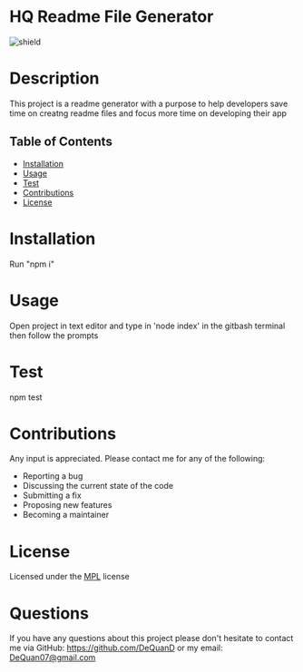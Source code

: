 #  HQ Readme File Generator 
  ![shield](https://img.shields.io/badge/License-MPL_2.0-success)
  # Description
  This project is a readme generator with a purpose to help developers save time on creatng readme files and focus more time on developing their app

  ## Table of Contents
 * [Installation](#installation)
 * [Usage](#usage)
 * [Test](#test)
 * [Contributions](#contributions)
 * [License](#license)

  # Installation
  Run "npm i"

  # Usage
   Open project in text editor and type in 'node index' in the gitbash terminal then follow the prompts

  # Test
  npm test

  # Contributions
  Any input is appreciated. Please contact me for any of the following:
 - Reporting a bug
 - Discussing the current state of the code
 - Submitting a fix
 - Proposing new features
 - Becoming a maintainer

  # License
 Licensed under the  [MPL](https://opensource.org/licenses/MPL-2.0) license
 

  # Questions

  If you have any questions about this project please don't hesitate to contact me via GitHub: https://github.com/DeQuanD or my email: DeQuan07@gmail.com

